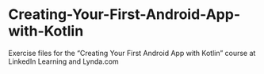 # Creating-Your-First-Android-App-with-Kotlin
Exercise files for the “Creating Your First Android App with Kotlin” course at LinkedIn Learning and Lynda.com
